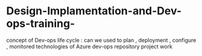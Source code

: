 # Design-Implamentation-and-Dev-ops-training-
concept of Dev-ops life cycle : can we used to plan , deployment , configure , monitored technologies of Azure dev-ops repository project work
